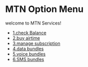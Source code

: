 <!DOCTYPE html>
<html>
<head>
<h1>MTN Option Menu</h1>
<link rel="style.css">
</head>
<body><h>welcome to MTN Services!</h>
<ul>
  <li><a href="#check-balance">1.check Balance<a/></li>
    <li><a href="#buy airtime">2.buy airtime<a/></li>
      <li><a href="#manage subscription">3.manage subscription<a/></li>
        <li><a href="#data bundles">4.data bundles<a/></li>
          <li><a href="#voice bundles">5.voice bundles<a/></li>
            <li><a href="#SMS bundles">6.SMS bundles<a/></li>
</ul></body>
